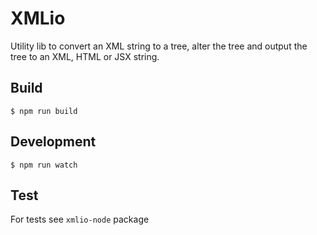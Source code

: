 # XMLio
Utility lib to convert an XML string to a tree, alter the tree and output the tree to an XML, HTML or JSX string.

## Build
```
$ npm run build
```

## Development
```
$ npm run watch
```

## Test
For tests see `xmlio-node` package